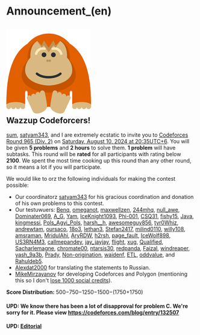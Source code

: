 # Announcement_(en)

 ![](images/63b3ecd158e245202826f07c7510e7a632b90ee0.png)   
 Wazzup Codeforcers!
-------------------

 [sum](https://codeforces.com/profile/sum "Master sum"), [satyam343](https://codeforces.com/profile/satyam343 "Specialist satyam343"), and I are extremely ecstatic to invite you to [Codeforces Round 965 (Div. 2)](https://codeforces.com/contest/1998 "Codeforces Round 965 (Div. 2)") on [Saturday, August 10, 2024 at 20:35UTC+6](https://codeforces.com/https://www.timeanddate.com/worldclock/fixedtime.html?day=10&month=8&year=2024&hour=17&min=35&sec=0&p1=166). You will be given **5 problems** and **2 hours** to solve them. **1 problem** will have subtasks. This round will be **rated** for all participants with rating below **2100**. We spent the most time cooking up this round than any other round, so it means a lot if you will participate. 

We would like to orz the following individuals for making the contest possible:

 * Our coordinatorz [satyam343](https://codeforces.com/profile/satyam343 "Specialist satyam343") for his gracious coordination and donation of his own problems to this contest.
* Our testuwuers: [Benq](https://codeforces.com/profile/Benq "Legendary Grandmaster Benq"), [omeganot](https://codeforces.com/profile/omeganot "Grandmaster omeganot"), [maxwellzen](https://codeforces.com/profile/maxwellzen "Grandmaster maxwellzen"), [244mhq](https://codeforces.com/profile/244mhq "International Grandmaster 244mhq"), [null_awe](https://codeforces.com/profile/null_awe "Grandmaster null_awe"), [Dominater069](https://codeforces.com/profile/Dominater069 "International Grandmaster Dominater069"), [A_G](https://codeforces.com/profile/A_G "International Grandmaster A_G"), [Yam](https://codeforces.com/profile/Yam "Grandmaster Yam"), [IceKnight1093](https://codeforces.com/profile/IceKnight1093 "International Master IceKnight1093"), [Phi-001](https://codeforces.com/profile/Phi-001 "Master Phi-001"), [CSQ31](https://codeforces.com/profile/CSQ31 "Master CSQ31"), [fishy15](https://codeforces.com/profile/fishy15 "Master fishy15"), [Java](https://codeforces.com/profile/Java "Master Java"), [kingmessi](https://codeforces.com/profile/kingmessi "Master kingmessi"), [Pols_Agyi_Pols](https://codeforces.com/profile/Pols_Agyi_Pols "Master Pols_Agyi_Pols"), [harsh__h](https://codeforces.com/profile/harsh__h "Master harsh__h"), [awesomeguy856](https://codeforces.com/profile/awesomeguy856 "Master awesomeguy856"), [tyr0Whiz](https://codeforces.com/profile/tyr0Whiz "Master tyr0Whiz"), [andrewtam](https://codeforces.com/profile/andrewtam "Master andrewtam"), [oursaco](https://codeforces.com/profile/oursaco "Master oursaco"), [18o3](https://codeforces.com/profile/18o3 "Master 18o3"), [lethan3](https://codeforces.com/profile/lethan3 "Master lethan3"), [Stefan2417](https://codeforces.com/profile/Stefan2417 "Master Stefan2417"), [milind0110](https://codeforces.com/profile/milind0110 "Master milind0110"), [willy108](https://codeforces.com/profile/willy108 "Master willy108"), [amsraman](https://codeforces.com/profile/amsraman "International Master amsraman"), [MridulAhi](https://codeforces.com/profile/MridulAhi "Master MridulAhi"), [AryRDW](https://codeforces.com/profile/AryRDW "Candidate Master AryRDW"), [h2rsh](https://codeforces.com/profile/h2rsh "Candidate Master h2rsh"), [page_fault](https://codeforces.com/profile/page_fault "Candidate Master page_fault"), [IceWolf898](https://codeforces.com/profile/IceWolf898 "Candidate Master IceWolf898"), [US3RN4M3](https://codeforces.com/profile/US3RN4M3 "Candidate Master US3RN4M3"), [callmepandey](https://codeforces.com/profile/callmepandey "Candidate Master callmepandey"), [jay_jayjay](https://codeforces.com/profile/jay_jayjay "Candidate Master jay_jayjay"), [flight](https://codeforces.com/profile/flight "Candidate Master flight"), [xug](https://codeforces.com/profile/xug "Expert xug"), [Qualified](https://codeforces.com/profile/Qualified "Expert Qualified"), [Sacharlemagne](https://codeforces.com/profile/Sacharlemagne "Expert Sacharlemagne"), [chromate00](https://codeforces.com/profile/chromate00 "Expert chromate00"), [ntarsis30](https://codeforces.com/profile/ntarsis30 "Expert ntarsis30"), [redpanda](https://codeforces.com/profile/redpanda "Expert redpanda"), [Faizal](https://codeforces.com/profile/Faizal "Expert Faizal"), [windreaper](https://codeforces.com/profile/windreaper "Expert windreaper"), [yash_9a3b](https://codeforces.com/profile/yash_9a3b "Expert yash_9a3b"), [Prady](https://codeforces.com/profile/Prady "Expert Prady"), [Non-origination](https://codeforces.com/profile/Non-origination "Expert Non-origination"), [waidenf](https://codeforces.com/profile/waidenf "Expert waidenf"), [ETL](https://codeforces.com/profile/ETL "Specialist ETL"), [oddvalue](https://codeforces.com/profile/oddvalue "Newbie oddvalue"), and [Rahuldeb5](https://codeforces.com/profile/Rahuldeb5 "Newbie Rahuldeb5").
* [Alexdat2000](https://codeforces.com/profile/Alexdat2000 "Master Alexdat2000") for translating the statements to Russian.
* [MikeMirzayanov](https://codeforces.com/profile/MikeMirzayanov "Headquarters, MikeMirzayanov") for developing Codeforces and Polygon (mentioning this so I don't [lose 1000 social credits](https://codeforces.com/blog/entry/132322?#comment-1179745)).

**Score Distribution:** 500−750−1250−1500−(1750+1750)

#### UPD: We know there has been a lot of disapproval for problem C. We're sorry for it. Please view <https://codeforces.com/blog/entry/132507>

#### UPD: [Editorial](Tutorial_3_(en).md)

